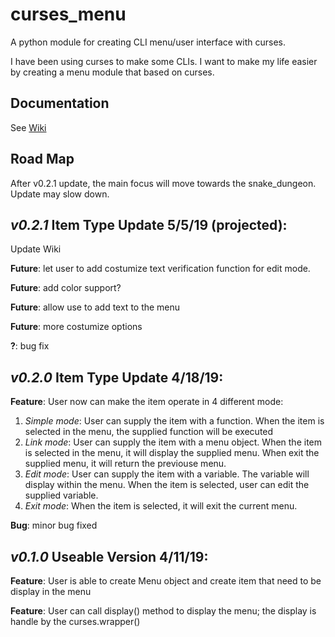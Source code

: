 # curses_menu
A python module for creating CLI menu/user interface with curses. 

I have been using curses to make some CLIs. I want to make my life easier by creating a menu module that based on curses. 

## Documentation

See [Wiki](https://github.com/Tma2333/curses_menu/wiki/Curses-Menu)

## Road Map

After v0.2.1 update, the main focus will move towards the snake_dungeon. Update may slow down. 

*v0.2.1* Item Type Update 5/5/19 (projected):
------------------------------

Update Wiki

**Future**: let user to add costumize text verification function for edit mode.

**Future**: add color support?

**Future**: allow use to add text to the menu

**Future**: more costumize options

**?**: bug fix

*v0.2.0* Item Type Update 4/18/19:
------------------------------

**Feature**: User now can make the item operate in 4 different mode:
1. *Simple mode*: User can supply the item with a function. When the item is selected in the menu, the supplied function will be executed
2. *Link mode*: User can supply the item with a menu object. When the item is selected in the menu, it will display the supplied menu. When exit the supplied menu, it will return the previouse menu.
3. *Edit mode*: User can supply the item with a variable. The variable will display within the menu. When the item is selected, user can edit the supplied variable.
4. *Exit mode*: When the item is selected, it will exit the current menu.

**Bug**: minor bug fixed

*v0.1.0* Useable Version 4/11/19:
------------------------------

**Feature**: User is able to create Menu object and create item that need to be display in the menu

**Feature**: User can call display() method to display the menu; the display is handle by the curses.wrapper()
